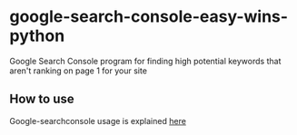 # google-search-console-easy-wins-python
 Google Search Console program for finding high potential keywords that aren't ranking on page 1 for your site


## How to use

Google-searchconsole usage is explained [here](https://github.com/joshcarty/google-searchconsole)

